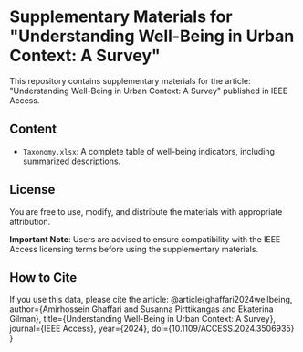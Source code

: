 # Supplementary Materials for "Understanding Well-Being in Urban Context: A Survey"

This repository contains supplementary materials for the article:
"Understanding Well-Being in Urban Context: A Survey" published in IEEE Access.

## Content
- `Taxonomy.xlsx`: A complete table of well-being indicators, including summarized descriptions.

## License
You are free to use, modify, and distribute the materials with appropriate attribution. 

**Important Note**: Users are advised to ensure compatibility with the IEEE Access licensing terms before using the supplementary materials.

## How to Cite
If you use this data, please cite the article:
@article{ghaffari2024wellbeing,
  author={Amirhossein Ghaffari and Susanna Pirttikangas and Ekaterina Gilman},
  title={Understanding Well-Being in Urban Context: A Survey},
  journal={IEEE Access},
  year={2024},
  doi={10.1109/ACCESS.2024.3506935}
}


